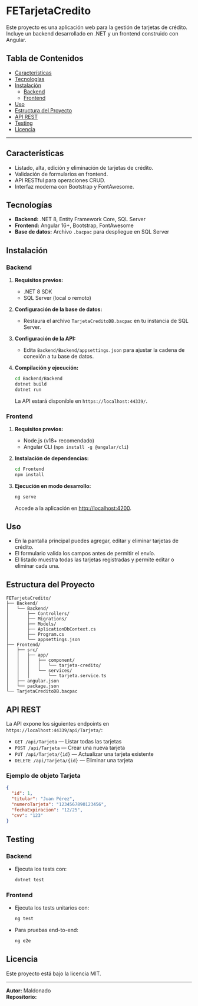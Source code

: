# FETarjetaCredito

Este proyecto es una aplicación web para la gestión de tarjetas de crédito. Incluye un backend desarrollado en .NET y un frontend construido con Angular.

## Tabla de Contenidos

- [Características](#características)
- [Tecnologías](#tecnologías)
- [Instalación](#instalación)
  - [Backend](#backend)
  - [Frontend](#frontend)
- [Uso](#uso)
- [Estructura del Proyecto](#estructura-del-proyecto)
- [API REST](#api-rest)
- [Testing](#testing)
- [Licencia](#licencia)

---

## Características

- Listado, alta, edición y eliminación de tarjetas de crédito.
- Validación de formularios en frontend.
- API RESTful para operaciones CRUD.
- Interfaz moderna con Bootstrap y FontAwesome.

## Tecnologías

- **Backend:** .NET 8, Entity Framework Core, SQL Server
- **Frontend:** Angular 16+, Bootstrap, FontAwesome
- **Base de datos:** Archivo `.bacpac` para despliegue en SQL Server

## Instalación

### Backend

1. **Requisitos previos:**
   - .NET 8 SDK
   - SQL Server (local o remoto)

2. **Configuración de la base de datos:**
   - Restaura el archivo `TarjetaCreditoDB.bacpac` en tu instancia de SQL Server.

3. **Configuración de la API:**
   - Edita `Backend/Backend/appsettings.json` para ajustar la cadena de conexión a tu base de datos.

4. **Compilación y ejecución:**
   ```sh
   cd Backend/Backend
   dotnet build
   dotnet run
   ```
   La API estará disponible en `https://localhost:44339/`.

### Frontend

1. **Requisitos previos:**
   - Node.js (v18+ recomendado)
   - Angular CLI (`npm install -g @angular/cli`)

2. **Instalación de dependencias:**
   ```sh
   cd Frontend
   npm install
   ```

3. **Ejecución en modo desarrollo:**
   ```sh
   ng serve
   ```
   Accede a la aplicación en [http://localhost:4200](http://localhost:4200).

## Uso

- En la pantalla principal puedes agregar, editar y eliminar tarjetas de crédito.
- El formulario valida los campos antes de permitir el envío.
- El listado muestra todas las tarjetas registradas y permite editar o eliminar cada una.

## Estructura del Proyecto

```
FETarjetaCredito/
├── Backend/
│   └── Backend/
│       ├── Controllers/
│       ├── Migrations/
│       ├── Models/
│       ├── AplicationDbContext.cs
│       ├── Program.cs
│       └── appsettings.json
├── Frontend/
│   ├── src/
│   │   ├── app/
│   │   │   ├── component/
│   │   │   │   └── tarjeta-credito/
│   │   │   └── services/
│   │   │       └── tarjeta.service.ts
│   ├── angular.json
│   └── package.json
└── TarjetaCreditoDB.bacpac
```

## API REST

La API expone los siguientes endpoints en `https://localhost:44339/api/Tarjeta/`:

- `GET /api/Tarjeta` — Listar todas las tarjetas
- `POST /api/Tarjeta` — Crear una nueva tarjeta
- `PUT /api/Tarjeta/{id}` — Actualizar una tarjeta existente
- `DELETE /api/Tarjeta/{id}` — Eliminar una tarjeta

### Ejemplo de objeto Tarjeta

```json
{
  "id": 1,
  "titular": "Juan Pérez",
  "numeroTarjeta": "1234567890123456",
  "fechaExpiracion": "12/25",
  "cvv": "123"
}
```

## Testing

### Backend

- Ejecuta los tests con:
  ```sh
  dotnet test
  ```

### Frontend

- Ejecuta los tests unitarios con:
  ```sh
  ng test
  ```
- Para pruebas end-to-end:
  ```sh
  ng e2e
  ```

## Licencia

Este proyecto está bajo la licencia MIT.

---

**Autor:** Maldonado  
**Repositorio:**
